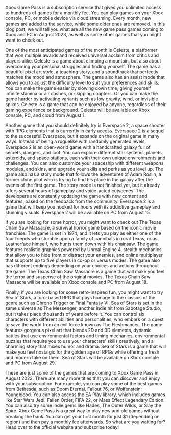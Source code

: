 Xbox Game Pass is a subscription service that gives you unlimited access to hundreds of games for a monthly fee. You can play games on your Xbox console, PC, or mobile device via cloud streaming. Every month, new games are added to the service, while some older ones are removed. In this blog post, we will tell you what are all the new game pass games coming to Xbox and PC in August 2023, as well as some other games that you might want to check out.

One of the most anticipated games of the month is Celeste, a platformer that won multiple awards and received universal acclaim from critics and players alike. Celeste is a game about climbing a mountain, but also about overcoming your personal struggles and finding yourself. The game has a beautiful pixel art style, a touching story, and a soundtrack that perfectly matches the mood and atmosphere. The game also has an assist mode that allows you to adjust the difficulty level to suit your preferences and skills. You can make the game easier by slowing down time, giving yourself infinite stamina or air dashes, or skipping chapters. Or you can make the game harder by activating variants such as low gravity, wind, or invisible spikes. Celeste is a game that can be enjoyed by anyone, regardless of their gaming experience or background. Celeste will be available on Xbox console, PC, and cloud from August 1.

Another game that you should definitely try is Everspace 2, a space shooter with RPG elements that is currently in early access. Everspace 2 is a sequel to the successful Everspace, but it expands on the original game in many ways. Instead of being a roguelike with randomly generated levels, Everspace 2 is an open-world game with a handcrafted galaxy full of secrets, dangers, and loot. You can explore different star systems, planets, asteroids, and space stations, each with their own unique environments and challenges. You can also customize your spaceship with different weapons, modules, and skins, and upgrade your skills and perks as you level up. The game also has a story mode that follows the adventures of Adam Roslin, a former clone pilot who is trying to find his place in the galaxy after the events of the first game. The story mode is not finished yet, but it already offers several hours of gameplay and voice-acted cutscenes. The developers are constantly updating the game with new content and features, based on the feedback from the community. Everspace 2 is a game that will keep you hooked for hours with its addictive gameplay and stunning visuals. Everspace 2 will be available on PC from August 15.

If you are looking for some horror, you might want to check out The Texas Chain Saw Massacre, a survival horror game based on the iconic movie franchise. The game is set in 1974, and it lets you play as either one of the four friends who stumble upon a family of cannibals in rural Texas, or as Leatherface himself, who hunts them down with his chainsaw. The game features realistic graphics powered by Unreal Engine 4, stealth mechanics that allow you to hide from or distract your enemies, and online multiplayer that supports up to five players in co-op or versus modes. The game also has different endings depending on your choices and actions throughout the game. The Texas Chain Saw Massacre is a game that will make you feel the terror and suspense of the original movies. The Texas Chain Saw Massacre will be available on Xbox console and PC from August 18.

Finally, if you are looking for some retro-inspired fun, you might want to try Sea of Stars, a turn-based RPG that pays homage to the classics of the genre such as Chrono Trigger or Final Fantasy VI. Sea of Stars is set in the same universe as The Messenger, another indie hit from Sabotage Studio, but it takes place thousands of years before it. You can control six characters with different abilities and personalities, who embark on a quest to save the world from an evil force known as The Fleshmancer. The game features gorgeous pixel art that blends 2D and 3D elements, dynamic battles that use environmental factors and timing mechanics, environmental puzzles that require you to use your characters' skills creatively, and a charming story that mixes humor and drama. Sea of Stars is a game that will make you feel nostalgic for the golden age of RPGs while offering a fresh and modern take on them. Sea of Stars will be available on Xbox console and PC from August 29.

These are just some of the games that are coming to Xbox Game Pass in August 2023. There are many more titles that you can discover and enjoy with your subscription. For example, you can play some of the best games from Bethesda, such as Doom Eternal, Fallout 76, or Wolfenstein: Youngblood. You can also access the EA Play library, which includes games like Star Wars Jedi: Fallen Order, FIFA 22, or Mass Effect Legendary Edition. You can also try some indie gems like Hades, The Outer Wilds, or Slay the Spire. Xbox Game Pass is a great way to play new and old games without breaking the bank. You can get your first month for just $1 (depending on region) and then pay a monthly fee afterwards. So what are you waiting for? Head over to the official website and subscribe today!